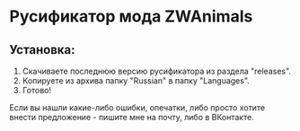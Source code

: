 # Русификатор мода ZWAnimals
## Установка:
1) Скачиваете последнюю версию русификатора из раздела "releases".
2) Копируете из архива папку "Russian" в папку "Languages".
3) Готово!

Если вы нашли какие-либо ошибки, опечатки, либо просто хотите внести предложение - пишите мне на почту, либо в ВКонтакте.

